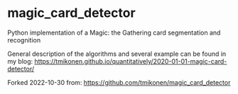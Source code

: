 # magic_card_detector
Python implementation of a Magic: the Gathering card segmentation and recognition

General description of the algorithms and several example can be found in my blog:
https://tmikonen.github.io/quantitatively/2020-01-01-magic-card-detector/

Forked 2022-10-30 from: https://github.com/tmikonen/magic_card_detector 


